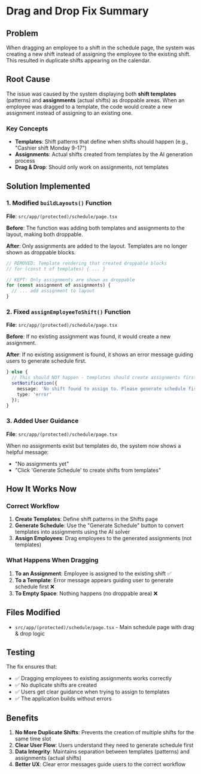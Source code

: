 # Drag and Drop Fix Summary

## Problem
When dragging an employee to a shift in the schedule page, the system was creating a new shift instead of assigning the employee to the existing shift. This resulted in duplicate shifts appearing on the calendar.

## Root Cause
The issue was caused by the system displaying both **shift templates** (patterns) and **assignments** (actual shifts) as droppable areas. When an employee was dragged to a template, the code would create a new assignment instead of assigning to an existing one.

### Key Concepts
- **Templates**: Shift patterns that define when shifts should happen (e.g., "Cashier shift Monday 9-17")
- **Assignments**: Actual shifts created from templates by the AI generation process
- **Drag & Drop**: Should only work on assignments, not templates

## Solution Implemented

### 1. Modified `buildLayouts()` Function
**File**: `src/app/(protected)/schedule/page.tsx`

**Before**: The function was adding both templates and assignments to the layout, making both droppable.

**After**: Only assignments are added to the layout. Templates are no longer shown as droppable blocks.

```typescript
// REMOVED: Template rendering that created droppable blocks
// for (const t of templates) { ... }

// KEPT: Only assignments are shown as droppable
for (const assignment of assignments) {
  // ... add assignment to layout
}
```

### 2. Fixed `assignEmployeeToShift()` Function
**File**: `src/app/(protected)/schedule/page.tsx`

**Before**: If no existing assignment was found, it would create a new assignment.

**After**: If no existing assignment is found, it shows an error message guiding users to generate schedule first.

```typescript
} else {
  // This should NOT happen - templates should create assignments first
  setNotification({
    message: 'No shift found to assign to. Please generate schedule first using the "Generate Schedule" button.',
    type: 'error'
  });
}
```

### 3. Added User Guidance
**File**: `src/app/(protected)/schedule/page.tsx`

When no assignments exist but templates do, the system now shows a helpful message:
- "No assignments yet"
- "Click 'Generate Schedule' to create shifts from templates"

## How It Works Now

### Correct Workflow
1. **Create Templates**: Define shift patterns in the Shifts page
2. **Generate Schedule**: Use the "Generate Schedule" button to convert templates into assignments using the AI solver
3. **Assign Employees**: Drag employees to the generated assignments (not templates)

### What Happens When Dragging
1. **To an Assignment**: Employee is assigned to the existing shift ✅
2. **To a Template**: Error message appears guiding user to generate schedule first ❌
3. **To Empty Space**: Nothing happens (no droppable area) ❌

## Files Modified
- `src/app/(protected)/schedule/page.tsx` - Main schedule page with drag & drop logic

## Testing
The fix ensures that:
- ✅ Dragging employees to existing assignments works correctly
- ✅ No duplicate shifts are created
- ✅ Users get clear guidance when trying to assign to templates
- ✅ The application builds without errors

## Benefits
1. **No More Duplicate Shifts**: Prevents the creation of multiple shifts for the same time slot
2. **Clear User Flow**: Users understand they need to generate schedule first
3. **Data Integrity**: Maintains separation between templates (patterns) and assignments (actual shifts)
4. **Better UX**: Clear error messages guide users to the correct workflow